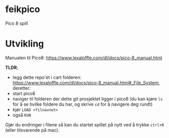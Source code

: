 # feikpico
Pico 8 spill 


# Utvikling
Manualen til Pico8: https://www.lexaloffle.com/dl/docs/pico-8_manual.html

**TLDR**; 
- legg dette repo'et i cart folderen: https://www.lexaloffle.com/dl/docs/pico-8_manual.html#_File_System, deretter:
- start pico8
- naviger til folderen der dette git prosjektet ligger i pico8 (du kan kjøre `ls` for å se hvilke foldere du har, og skrive `cd` for å navigere deg rundt)
- kjør `LOAD <filnavnet>` 
- også `RUN`

Gjør du endringer i filene så kan du startet spillet på nytt ved å trykke `ctrl+R` (eller tilsvarende på mac).
